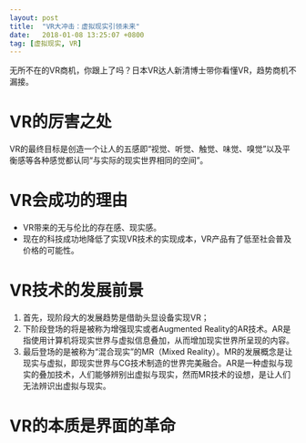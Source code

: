 ```yaml
---
layout: post
title:  "VR大冲击：虚拟现实引领未来"
date:   2018-01-08 13:25:07 +0800
tag: [虚拟现实, VR]
---
```


无所不在的VR商机，你跟上了吗？日本VR达人新清博士带你看懂VR，趋势商机不漏接。


# VR的厉害之处

VR的最终目标是创造一个让人的五感即“视觉、听觉、触觉、味觉、嗅觉”以及平衡感等各种感觉都认同“与实际的现实世界相同的空间”。

# VR会成功的理由

 - VR带来的无与伦比的存在感、现实感。
 - 现在的科技成功地降低了实现VR技术的实现成本，VR产品有了低至社会普及价格的可能性。

# VR技术的发展前景

1. 首先，现阶段大的发展趋势是借助头显设备实现VR；
2. 下阶段登场的将是被称为增强现实或者Augmented Reality的AR技术。AR是指使用计算机将现实世界与虚拟信息叠加，从而增加现实世界所呈现的内容。
3. 最后登场的是被称为“混合现实”的MR（Mixed Reality）。MR的发展概念是让现实与虚拟，即现实世界与CG技术制造的世界完美融合。AR是一种虚拟与现实的叠加技术，人们能够辨别出虚拟与现实，然而MR技术的设想，是让人们无法辨识出虚拟与现实。

# VR的本质是界面的革命
